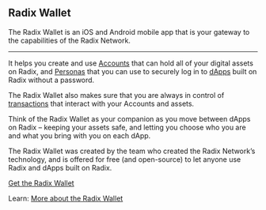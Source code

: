 ## Radix Wallet

The Radix Wallet is an iOS and Android mobile app that is your gateway to the capabilities of the Radix Network.

---

It helps you create and use [Accounts](?glossaryAnchor=accounts) that can hold all of your digital assets on Radix, and [Personas](?glossaryAnchor=personas) that you can use to securely log in to [dApps](?glossaryAnchor=dapps) built on Radix without a password.

The Radix Wallet also makes sure that you are always in control of [transactions](?glossaryAnchor=transactions) that interact with your Accounts and assets.

Think of the Radix Wallet as your companion as you move between dApps on Radix – keeping your assets safe, and letting you choose who you are and what you bring with you on each dApp.

The Radix Wallet was created by the team who created the Radix Network’s technology, and is offered for free (and open-source) to let anyone use Radix and dApps built on Radix.

[Get the Radix Wallet](https://wallet.radixdlt.com/)

Learn: [More about the Radix Wallet](https://learn.radixdlt.com/article/what-is-the-radix-wallet)
